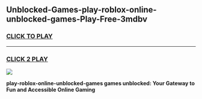 
## Unblocked-Games-play-roblox-online-unblocked-games-Play-Free-3mdbv
<h3>
<a href="https://premium76.site?title=play-roblox-online-unblocked-games&ref=23A">CLICK TO PLAY</a></h3>
<hr>

<h3>
<a href="https://premium76.site?title=play-roblox-online-unblocked-games&ref=23A">CLICK 2 PLAY</a>
  
</h3>

<a href="https://premium76.site?title=play-roblox-online-unblocked-games&ref=23A"><img src="https://clearcache.store/games.png"></a>


**play-roblox-online-unblocked-games games unblocked: Your Gateway to Fun and Accessible Online Gaming**
